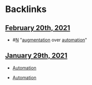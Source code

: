 
# Backlinks
## [February 20th, 2021](<February 20th, 2021.md>)
- #[N](<N.md>) "[augmentation](<augmentation.md>) over [automation](<automation.md>)"

## [January 29th, 2021](<January 29th, 2021.md>)
- [Automation]([automation](<automation.md>))

- [Automation]([automation](<automation.md>))

